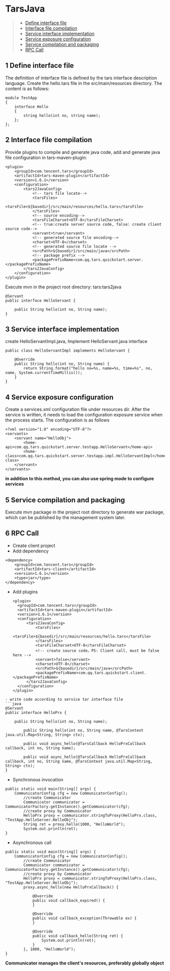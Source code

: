# TarsJava
> * [Define interface file](#chapter-1)
> * [Interface file compilation](#chapter-2)
> * [Service interface implementation](#chapter-3)
> * [Service exposure configuration](#chapter-4)
> * [Service compilation and packaging](#chapter-5) 
> * [RPC Call](#chapter-6)

## 1 <a id="chapter-1"></a> Define interface file

The definition of interface file is defined by the tars interface description language. Create the hello.tars file in the src/main/resources directory. The content is as follows:

```text
module TestApp 
{
	interface Hello
	{
	    string hello(int no, string name);
	};
};
```

## 2 <a id="chapter-2"></a> Interface file compilation

Provide plugins to compile and generate java code, add and generate java file configuration in tars-maven-plugin:

```text
<plugin>
	<groupId>com.tencent.tars</groupId>
	<artifactId>tars-maven-plugin</artifactId>
	<version>1.6.1</version>
	<configuration>
		<tars2JavaConfig>
			<!-- tars file locate-->
			<tarsFiles>
				<tarsFile>${basedir}/src/main/resources/hello.tars</tarsFile>
			</tarsFiles>
			<!-- source encoding-->
			<tarsFileCharset>UTF-8</tarsFileCharset>
			<!-- true:create server source code, false: create client source code-->
			<servant>true</servant>
			<!-- generated source file encoding-->
			<charset>UTF-8</charset>
			<!-- generated source file locate -->
			<srcPath>${basedir}/src/main/java</srcPath>
			<!-- package prefix -->
			<packagePrefixName>com.qq.tars.quickstart.server.</packagePrefixName>
		</tars2JavaConfig>
	</configuration>
</plugin>
```

Execute mvn in the project root directory: tars:tars2java

```text
@Servant
public interface HelloServant {

	public String hello(int no, String name);
}	
```

## 3 <a id="chapter-3"></a> Service interface implementation

create HelloServantImpl.java, Implement HelloServant.java interface

```text
public class HelloServantImpl implements HelloServant {

    @Override
    public String hello(int no, String name) {
        return String.format("hello no=%s, name=%s, time=%s", no, name, System.currentTimeMillis());
    }
}
```

## 4 <a id="chapter-4"></a> Service exposure configuration

Create a services.xml configuration file under resources dir. After the service is written, it needs to load the configuration exposure service when the process starts. The configuration is as follows

```text
<?xml version="1.0" encoding="UTF-8"?>
<servants>
	<servant name="HelloObj">
		<home-api>com.qq.tars.quickstart.server.testapp.HelloServant</home-api>
		<home-class>com.qq.tars.quickstart.server.testapp.impl.HelloServantImpl</home-class>
	</servant>
</servants>
```

**in addition to this method, you can also use spring mode to configure services**

## 5 <a id="chapter-5"></a> Service compilation and packaging

Execute mvn package in the project root directory to generate war package, which can be published by the management system later.

## 6 <a id="chapter-6"></a> RPC Call 

* Create client project
* Add dependency

```text
<dependency>
	<groupId>com.tencent.tars</groupId>
   	<artifactId>tars-client</artifactId>
   	<version>1.6.1</version>
   	<type>jar</type>
</dependency>    
```

* Add plugins

  ```text
  <plugin>
   	<groupId>com.tencent.tars</groupId>
   	<artifactId>tars-maven-plugin</artifactId>
   	<version>1.6.1</version>
   	<configuration>
   		<tars2JavaConfig>
   			<tarsFiles>
   				<tarsFile>${basedir}/src/main/resources/hello.tars</tarsFile>
   			</tarsFiles>
   			<tarsFileCharset>UTF-8</tarsFileCharset>
   			<!-- create source code，PS: Client call, must be false here -->
   			<servant>false</servant>
   			<charset>UTF-8</charset>
   			<srcPath>${basedir}/src/main/java</srcPath>
   			<packagePrefixName>com.qq.tars.quickstart.client.</packagePrefixName>
   		</tars2JavaConfig>
   	</configuration>
  </plugin>
  ```

```text
- write code according to service tar interface file
​```java
@Servant
public interface HelloPrx {
      
	public String hello(int no, String name);
      
      	public String hello(int no, String name, @TarsContext java.util.Map<String, String> ctx);
      
      	public void async_hello(@TarsCallback HelloPrxCallback callback, int no, String name);
      
      	public void async_hello(@TarsCallback HelloPrxCallback callback, int no, String name, @TarsContext java.util.Map<String, String> ctx);
}
```

* Synchronous invocation

```text
public static void main(String[] args) {
	CommunicatorConfig cfg = new CommunicatorConfig();
        //create Communicator
        Communicator communicator = CommunicatorFactory.getInstance().getCommunicator(cfg);
        //create proxy by Communicator
        HelloPrx proxy = communicator.stringToProxy(HelloPrx.class, "TestApp.HelloServer.HelloObj");
        String ret = proxy.hello(1000, "HelloWorld");
        System.out.println(ret);
}
```

* Asynchronous call

```text
public static void main(String[] args) {
	CommunicatorConfig cfg = new CommunicatorConfig();
        //create Communicator
        Communicator communicator = CommunicatorFactory.getInstance().getCommunicator(cfg);
        //create proxy by Communicator
        HelloPrx proxy = communicator.stringToProxy(HelloPrx.class, "TestApp.HelloServer.HelloObj");
        proxy.async_hello(new HelloPrxCallback() {
        		
        	@Override
        	public void callback_expired() {
        	}
        		
        	@Override
        	public void callback_exception(Throwable ex) {
        	}
        		
        	@Override
        	public void callback_hello(String ret) {
        		System.out.println(ret);
        	}
        }, 1000, "HelloWorld");
}
```

**Communicator manages the client's resources, preferably globally object**



